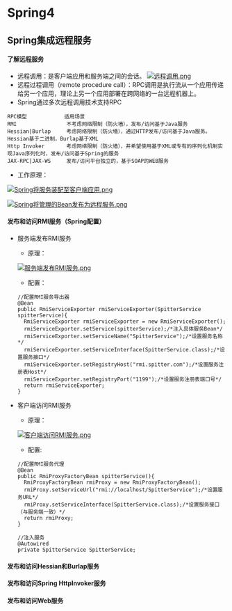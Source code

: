 # Spring4
## Spring集成远程服务

#### 了解远程服务
* 远程调用：是客户端应用和服务端之间的会话。
[![远程调用.png](https://i.loli.net/2018/05/18/5afee70b15d25.png)](https://i.loli.net/2018/05/18/5afee70b15d25.png)
* 远程过程调用（remote procedure call）：RPC调用是执行流从一个应用传递给另一个应用，理论上另一个应用部署在跨网络的一台远程机器上。
* Spring通过多次远程调用技术支持RPC
```
RPC模型            适用场景
RMI                不考虑网络限制（防火墙），发布/访问基于Java服务
Hessian|Burlap     考虑网络限制（防火墙），通过HTTP发布/访问基于Java服务。Hessian基于二进制，Burlap基于XML
Http Invoker       考虑网络限制（防火墙），并希望使用基于XML或专有的序列化机制实现Java序列化时，发布/访问基于Spring的服务
JAX-RPC|JAX-WS     发布/访问平台独立的，基于SOAP的WEB服务
```
  * 工作原理：

  [![Spring将服务装配至客户端应用.png](https://i.loli.net/2018/05/19/5afff0aaae476.png)](https://i.loli.net/2018/05/19/5afff0aaae476.png)

  [![Spring将管理的Bean发布为远程服务.png](https://i.loli.net/2018/05/19/5afff21d696e1.png)](https://i.loli.net/2018/05/19/5afff21d696e1.png)

#### 发布和访问RMI服务（Spring配置）
* 服务端发布RMI服务
  * 原理：

  [![服务端发布RMI服务.png](https://i.loli.net/2018/05/19/5b001c23e9083.png)](https://i.loli.net/2018/05/19/5b001c23e9083.png)

  * 配置：
  ```
  //配置RMI服务导出器
  @Bean
  public RmiServiceExporter rmiServiceExporter(SpitterService spitterService){
    RmiServiceExporter rmiServiceExporter = new RmiServiceExporter();
    rmiServiceExporter.setService(spitterService);/*注入具体服务Bean*/
    rmiServiceExporter.setServiceName("SpitterService");/*设置服务名称*/
    rmiServiceExporter.setServiceInterface(SpitterService.class);/*设置服务接口*/
    rmiServiceExporter.setRegistryHost("rmi.spitter.com");/*设置服务注册表Host*/
    rmiServiceExporter.setRegistryPort("1199");/*设置服务注册表端口号*/
    return rmiServiceExporter;
  }
  ```

* 客户端访问RMI服务
  * 原理：

  [![客户端访问RMI服务.png](https://i.loli.net/2018/05/20/5b010af711206.png)](https://i.loli.net/2018/05/20/5b010af711206.png)

  * 配置:
  ```
  //配置RMI服务代理
  @Bean
  public RmiProxyFactoryBean spitterService(){
    RmiProxyFactoryBean rmiProxy = new RmiProxyFactoryBean();
    rmiProxy.setServiceUrl("rmi://localhost/SpitterService");/*设置服务URL*/
    rmiProxy.setServiceInterface(SpitterService.class);/*设置服务接口（与服务端一致）*/
    return rmiProxy;
  }
  ```
  ```
  //注入服务
  @Autowired
  private SpitterService SpitterService;
  ```
  
#### 发布和访问Hessian和Burlap服务

#### 发布和访问Spring HttpInvoker服务

#### 发布和访问Web服务
